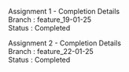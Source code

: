 Assignment 1 - Completion Details <br>
Branch : feature_19-01-25 <br>
Status : Completed

Assignment 2 - Completion Details <br>
Branch : feature_22-01-25 <br>
Status : Completed
